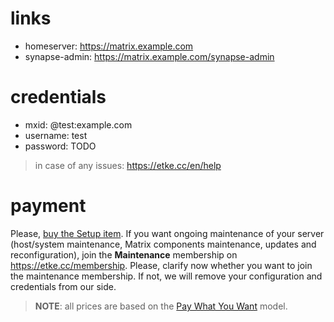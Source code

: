 # links

* homeserver: https://matrix.example.com
* synapse-admin: https://matrix.example.com/synapse-admin

# credentials

* mxid: @test:example.com
* username: test
* password: TODO

> in case of any issues: https://etke.cc/en/help

# payment

Please, [buy the Setup item](https://etke.cc/setup).
If you want ongoing maintenance of your server (host/system maintenance, Matrix components maintenance, updates and reconfiguration), join the **Maintenance** membership on https://etke.cc/membership.
Please, clarify now whether you want to join the maintenance membership. If not, we will remove your configuration and credentials from our side.

> **NOTE**: all prices are based on the [Pay What You Want](https://en.wikipedia.org/wiki/Pay_what_you_want) model.
